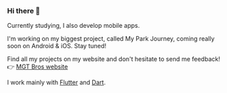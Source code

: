 ### Hi there 👋

Currently studying, I also develop mobile apps. 

I'm working on my biggest project, called My Park Journey, coming really soon on Android & iOS. Stay tuned!

Find all my projects on my website and don't hesitate to send me feedback!  
👉 [MGT Bros website](https://mgt-bros.com)

I work mainly with [Flutter](https://flutter.dev/) and [Dart](https://dart.dev/).
